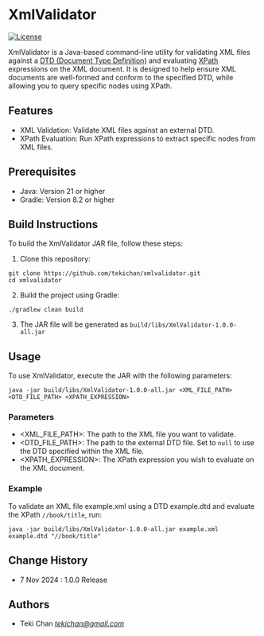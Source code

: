 # XmlValidator
[![License](https://img.shields.io/badge/license-MIT-green.svg)](/LICENSE)

XmlValidator is a Java-based command-line utility for validating XML files against a [DTD (Document Type Definition)](https://en.wikipedia.org/wiki/Document_type_definition)
and evaluating [XPath](https://en.wikipedia.org/wiki/XPath) expressions on the XML document.
It is designed to help ensure XML documents are well-formed and conform to the specified DTD, while allowing you to query specific nodes using XPath.

## Features
- XML Validation: Validate XML files against an external DTD.
- XPath Evaluation: Run XPath expressions to extract specific nodes from XML files.

## Prerequisites
- Java: Version 21 or higher
- Gradle: Version 8.2 or higher

## Build Instructions
To build the XmlValidator JAR file, follow these steps:

1. Clone this repository:
```shell
git clone https://github.com/tekichan/xmlvalidator.git
cd xmlvalidator
```

2. Build the project using Gradle:
```shell
./gradlew clean build
```

3. The JAR file will be generated as `build/libs/XmlValidator-1.0.0-all.jar`

## Usage
To use XmlValidator, execute the JAR with the following parameters:
```shell
java -jar build/libs/XmlValidator-1.0.0-all.jar <XML_FILE_PATH> <DTD_FILE_PATH> <XPATH_EXPRESSION>
```

### Parameters
- <XML_FILE_PATH>: The path to the XML file you want to validate.
- <DTD_FILE_PATH>: The path to the external DTD file. Set to `null` to use the DTD specified within the XML file.
- <XPATH_EXPRESSION>: The XPath expression you wish to evaluate on the XML document.

### Example
To validate an XML file example.xml using a DTD example.dtd and evaluate the XPath `//book/title`, run:
```shell
java -jar build/libs/XmlValidator-1.0.0-all.jar example.xml example.dtd "//book/title"
```

## Change History
- 7 Nov 2024 : 1.0.0 Release

## Authors
- Teki Chan *tekichan@gmail.com*
